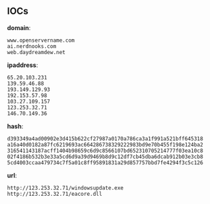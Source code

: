 
## IOCs

__domain__:

```text
www.openservername.com
ai.nerdnooks.com
web.daydreamdew.net
```
__ipaddress__:

```text
65.20.103.231
139.59.46.88
193.149.129.93
192.153.57.98
103.27.109.157
123.253.32.71
146.70.149.36
```
__hash__:

```text
d393349a4ad00902e3d415b622cf27987a0170a786ca3a1f991a521bff645318
a16a40d0182a87fc6219693ac664286738329222983bd9e70b455f198e124ba2
316541143187acff1404b98659c6d9c8566107bd652310705214777f03ea10c8
02f4186b532b3e33a5cd6d9a39d9469b8d9c12df7cb45dba6dcab912b03e3cb8
5cd4003ccaa479734c7f5a01c8ff95891831a29d857757bbd7fe4294f3c5c126
```
__url__:

```text
http://123.253.32.71/windowsupdate.exe
http://123.253.32.71/eacore.dll
```